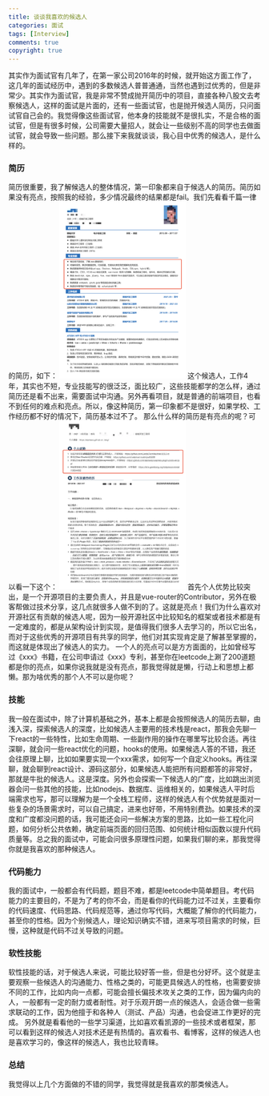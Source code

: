 ```yaml
---
title: 谈谈我喜欢的候选人
categories: 面试
tags: [Interview]
comments: true
copyright: true
---
```


其实作为面试官有几年了，在第一家公司2016年的时候，就开始这方面工作了，这几年的面试经历中，遇到的多数候选人普普通通，当然也遇到过优秀的，但是非常少。其实作为面试官，我是非常不赞成抛开简历中的项目，直接各种八股文去考察候选人，这样的面试是片面的，还有一些面试官，也是抛开候选人简历，只问面试官自己会的。我觉得像这些面试官，他本身的技能就不是很扎实，不是合格的面试官，但是有很多时候，公司需要大量招人，就会让一些级别不高的同学也去做面试官，就会导致一些问题。那么接下来我就谈谈，我心目中优秀的候选人，是什么样的。

### 简历
简历很重要，我了解候选人的整体情况，第一印象都来自于候选人的简历。简历如果没有亮点，按照我的经验，多少情况最终的结果都是fail。我们先看看千篇一律的简历，如下：
<img src="/images/interview/jianli.png" width="50%">
这个候选人，工作4年，其实也不短，专业技能写的很泛泛，面比较广，这些技能都学的怎么样，通过简历还是看不出来，需要面试中沟通。另外再看项目，就是普通的前端项目，也看不到任何的难点和亮点。所以，像这种简历，第一印象都不是很好，如果学校、工作经历都不好的情况下，简历基本过不了。
那么什么样的简历是有亮点的呢？可以看一下这个：
<img src="/images/interview/jianli2.png" width="50%">
首先个人优势比较突出，是一个开源项目的主要负责人，并且是vue-router的Contributor，另外在极客帮做过技术分享，这几点就很多人做不到的了。这就是亮点！我们为什么喜欢对开源社区有贡献的候选人呢，因为一般开源社区中比较知名的框架或者技术都是有一定难度的，都是从架构设计到实现，是值得我们很多人去学习的，所以它出名，而对于这些优秀的开源项目有共享的同学，他们对其实现肯定是了解甚至掌握的，而这就是体现出了候选人的实力。
一个人的亮点可以是方方面面的，比如曾经写过《xxx》书籍，在公司申请过《xxx》专利，甚至你在leetcode上涮了200道题都是你的亮点，如果你说我就是没有亮点，那我觉得就是懒，行动上和思想上都懒。那为啥优秀的那个人不可以是你呢？

### 技能
我一般在面试中，除了计算机基础之外，基本上都是会按照候选人的简历去聊，由浅入深，探索候选人的深度，比如候选人主要用的技术栈是react，那我会先聊一下react的一些特性，比如生命周期、一些副作用的操作在哪里写比较合适。再往深聊，就会问一些react优化的问题，hooks的使用。如果候选人答的不错，我还会往原理上聊，比如如果要实现一个xxx需求，如何写一个自定义hooks。再往深聊，就会聊到react设计、源码这部分，如果候选人能把所有问题都答的非常好，那就是牛批的候选人。这是深度。另外也会探索一下候选人的广度，比如跳出浏览器会问一些其他的技能，比如nodejs、数据库、运维相关的，如果候选人平时后端需求也写，那可以理解为是一个全栈工程师，这样的候选人有个优势就是面对一些复杂的场景需求时，可以自己搞定，进来也好带，不用特别费劲。如果技术的深度和广度都没问题的话，我可能还会问一些解决方案的思路，比如一些工程化问题，如何分析公共依赖，确定前端页面的回归范围、如何统计相似函数以提升代码质量等。总之我的面试中，可能会问很多原理性问题，如果我们聊的来，那我觉得你就是我喜欢的那种候选人。

### 代码能力
我的面试中，一般都会有代码题，题目不难，都是leetcode中简单题目。考代码能力的主要目的，不是为了考的你不会，而是看你的代码能力过不过关，主要看你的代码速度、代码思路、代码规范等，通过你写代码，大概能了解你的代码能力，甚至你的性格。因为个别候选人，理论知识确实不错，进来写项目需求的时候，巨慢，这种就是代码不过关导致的问题。

### 软性技能
软性技能的话，对于候选人来说，可能比较好答一些，但是也分好坏。这个就是主要观察一些候选人的沟通能力、性格之类的，可能更具候选人的性格，也需要安排不同的工作，比如内向一点都，可能会擅长偏技术攻关之类的工作，因为偏内向的人，一般都有一定的耐力或者耐性。对于乐观开朗一点的候选人，会适合做一些需求联动的工作，因为他擅于和各种人（测试、产品）沟通，也会促进工作更好的完成。
另外就是看看他的一些学习渠道，比如喜欢看凯源的一些技术或者框架，那可以看到这样的候选人对技术还是有热情的。喜欢看书、看博客，这样的候选人也是喜欢学习的，像这样的候选人，我也比较青睐。

### 总结
我觉得以上几个方面做的不错的同学，我觉得就是我喜欢的那类候选人。


